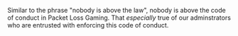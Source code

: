 Similar to the phrase "nobody is above the law", nobody is above
the code of conduct in Packet Loss Gaming. That *especially*
true of our adminstrators who are entrusted with enforcing this
code of conduct.
